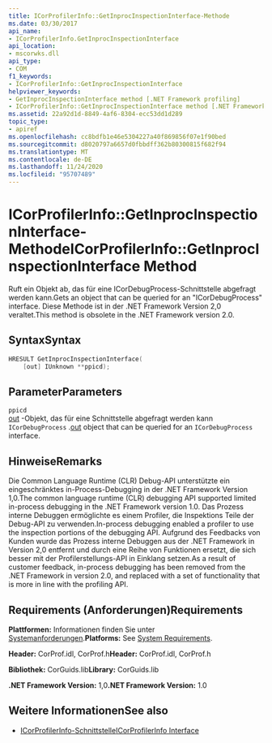 ```yaml
---
title: ICorProfilerInfo::GetInprocInspectionInterface-Methode
ms.date: 03/30/2017
api_name:
- ICorProfilerInfo.GetInprocInspectionInterface
api_location:
- mscorwks.dll
api_type:
- COM
f1_keywords:
- ICorProfilerInfo::GetInprocInspectionInterface
helpviewer_keywords:
- GetInprocInspectionInterface method [.NET Framework profiling]
- ICorProfilerInfo::GetInprocInspectionInterface method [.NET Framework profiling]
ms.assetid: 22a92d1d-8849-4af6-8304-ecc53dd1d289
topic_type:
- apiref
ms.openlocfilehash: cc8bdfb1e46e5304227a40f869856f07e1f90bed
ms.sourcegitcommit: d8020797a6657d0fbbdff362b80300815f682f94
ms.translationtype: MT
ms.contentlocale: de-DE
ms.lasthandoff: 11/24/2020
ms.locfileid: "95707489"
---
```

# <a name="icorprofilerinfogetinprocinspectioninterface-method"></a><span data-ttu-id="265fc-102">ICorProfilerInfo::GetInprocInspectionInterface-Methode</span><span class="sxs-lookup"><span data-stu-id="265fc-102">ICorProfilerInfo::GetInprocInspectionInterface Method</span></span>

<span data-ttu-id="265fc-103">Ruft ein Objekt ab, das für eine ICorDebugProcess-Schnittstelle abgefragt werden kann.</span><span class="sxs-lookup"><span data-stu-id="265fc-103">Gets an object that can be queried for an "ICorDebugProcess" interface.</span></span> <span data-ttu-id="265fc-104">Diese Methode ist in der .NET Framework Version 2,0 veraltet.</span><span class="sxs-lookup"><span data-stu-id="265fc-104">This method is obsolete in the .NET Framework version 2.0.</span></span>  
  
## <a name="syntax"></a><span data-ttu-id="265fc-105">Syntax</span><span class="sxs-lookup"><span data-stu-id="265fc-105">Syntax</span></span>  
  
```cpp  
HRESULT GetInprocInspectionInterface(  
    [out] IUnknown **ppicd);  
```  
  
## <a name="parameters"></a><span data-ttu-id="265fc-106">Parameter</span><span class="sxs-lookup"><span data-stu-id="265fc-106">Parameters</span></span>  

 `ppicd`  
 <span data-ttu-id="265fc-107">[out](/cpp/atl/iunknown) -Objekt, das für eine Schnittstelle abgefragt werden kann `ICorDebugProcess` .</span><span class="sxs-lookup"><span data-stu-id="265fc-107">[out](/cpp/atl/iunknown) object that can be queried for an `ICorDebugProcess` interface.</span></span>  
  
## <a name="remarks"></a><span data-ttu-id="265fc-108">Hinweise</span><span class="sxs-lookup"><span data-stu-id="265fc-108">Remarks</span></span>  

 <span data-ttu-id="265fc-109">Die Common Language Runtime (CLR) Debug-API unterstützte ein eingeschränktes in-Process-Debugging in der .NET Framework Version 1,0.</span><span class="sxs-lookup"><span data-stu-id="265fc-109">The common language runtime (CLR) debugging API supported limited in-process debugging in the .NET Framework version 1.0.</span></span> <span data-ttu-id="265fc-110">Das Prozess interne Debuggen ermöglichte es einem Profiler, die Inspektions Teile der Debug-API zu verwenden.</span><span class="sxs-lookup"><span data-stu-id="265fc-110">In-process debugging enabled a profiler to use the inspection portions of the debugging API.</span></span> <span data-ttu-id="265fc-111">Aufgrund des Feedbacks von Kunden wurde das Prozess interne Debuggen aus der .NET Framework in Version 2,0 entfernt und durch eine Reihe von Funktionen ersetzt, die sich besser mit der Profilerstellungs-API in Einklang setzen.</span><span class="sxs-lookup"><span data-stu-id="265fc-111">As a result of customer feedback, in-process debugging has been removed from the .NET Framework in version 2.0, and replaced with a set of functionality that is more in line with the profiling API.</span></span>  
  
## <a name="requirements"></a><span data-ttu-id="265fc-112">Requirements (Anforderungen)</span><span class="sxs-lookup"><span data-stu-id="265fc-112">Requirements</span></span>  

 <span data-ttu-id="265fc-113">**Plattformen:** Informationen finden Sie unter [Systemanforderungen](../../get-started/system-requirements.md).</span><span class="sxs-lookup"><span data-stu-id="265fc-113">**Platforms:** See [System Requirements](../../get-started/system-requirements.md).</span></span>  
  
 <span data-ttu-id="265fc-114">**Header:** CorProf.idl, CorProf.h</span><span class="sxs-lookup"><span data-stu-id="265fc-114">**Header:** CorProf.idl, CorProf.h</span></span>  
  
 <span data-ttu-id="265fc-115">**Bibliothek:** CorGuids.lib</span><span class="sxs-lookup"><span data-stu-id="265fc-115">**Library:** CorGuids.lib</span></span>  
  
 <span data-ttu-id="265fc-116">**.NET Framework Version:** 1,0</span><span class="sxs-lookup"><span data-stu-id="265fc-116">**.NET Framework Version:** 1.0</span></span>  
  
## <a name="see-also"></a><span data-ttu-id="265fc-117">Weitere Informationen</span><span class="sxs-lookup"><span data-stu-id="265fc-117">See also</span></span>

- [<span data-ttu-id="265fc-118">ICorProfilerInfo-Schnittstelle</span><span class="sxs-lookup"><span data-stu-id="265fc-118">ICorProfilerInfo Interface</span></span>](icorprofilerinfo-interface.md)
